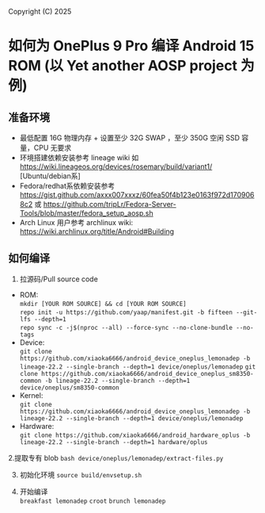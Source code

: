 Copyright (C) 2025
# 如何为 OnePlus 9 Pro 编译 Android 15 ROM (以 Yet another AOSP project 为例)

## 准备环境
- 最低配置 16G 物理内存 + 设置至少 32G SWAP ，至少 350G 空闲 SSD 容量，CPU 无要求
- 环境搭建依赖安装参考 lineage wiki 如 https://wiki.lineageos.org/devices/rosemary/build/variant1/ [Ubuntu/debian系]  
- Fedora/redhat系依赖安装参考 https://gist.github.com/axxx007xxxz/60fea50f4b123e0163f972d1709068c2 或 https://github.com/tripLr/Fedora-Server-Tools/blob/master/fedora_setup_aosp.sh  
- Arch Linux 用户参考 archlinux wiki: https://wiki.archlinux.org/title/Android#Building

## 如何编译
1. 拉源码/Pull source code
- ROM:  
`mkdir [YOUR ROM SOURCE] && cd [YOUR ROM SOURCE]`  
`repo init -u https://github.com/yaap/manifest.git -b fifteen --git-lfs --depth=1`  
`repo sync -c -j$(nproc --all) --force-sync --no-clone-bundle --no-tags`  
- Device:  
`git clone https://github.com/xiaoka6666/android_device_oneplus_lemonadep -b lineage-22.2 --single-branch --depth=1 device/oneplus/lemonadep`
`git clone https://github.com/xiaoka6666/android_device_oneplus_sm8350-common -b lineage-22.2 --single-branch --depth=1 device/oneplus/sm8350-common`
- Kernel:  
`git clone https://github.com/xiaoka6666/android_device_oneplus_lemonadep -b lineage-22.2 --single-branch --depth=1 device/oneplus/lemonadep`
- Hardware:  
`git clone https://github.com/xiaoka6666/android_hardware_oplus -b lineage-22.2 --single-branch --depth=1 hardware/oplus`

2.提取专有 blob
`bash device/oneplus/lemonadep/extract-files.py`  

3. 初始化环境 
`source build/envsetup.sh`  

4. 开始编译  
`breakfast lemonadep`
`croot`
`brunch lemonadep`

